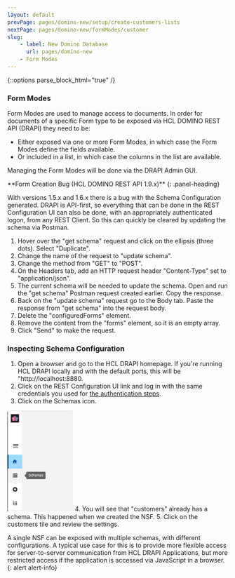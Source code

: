```yaml
---
layout: default
prevPage: pages/domino-new/setup/create-customers-lists
nextPage: pages/domino-new/formModes/customer
slug:
    - label: New Domino Database
      url: pages/domino-new
    - Form Modes
---
```


{::options parse_block_html="true" /}

### Form Modes

Form Modes are used to manage access to documents. In order for documents of a specific Form type to be exposed via HCL DOMINO REST API (DRAPI) they need to be:

- Either exposed via one or more Form Modes, in which case the Form Modes define the fields available.
- Or included in a list, in which case the columns in the list are available.

Managing the Form Modes will be done via the DRAPI Admin GUI.

<div class="panel panel-danger">
**Form Creation Bug (HCL DOMINO REST API 1.9.x)**
{: .panel-heading}
<div class="panel-body">

With versions 1.5.x and 1.6.x there is a bug with the Schema Configuration generated. DRAPI is API-first, so everything that can be done in the REST Configuration UI can also be done, with an appropriately authenticated logon, from any REST Client. So this can quickly be cleared by updating the schema via Postman.

1. Hover over the "get schema" request and click on the ellipsis (three dots). Select "Duplicate".
2. Change the name of the request to "update schema".
3. Change the method from "GET" to "POST".
4. On the Headers tab, add an HTTP request header "Content-Type" set to "application/json".
5. The current schema will be needed to update the schema. Open and run the "get schema" Postman request created earlier. Copy the response.
6. Back on the "update schema" request go to the Body tab. Paste the response from "get schema" into the request body.
7. Delete the "configuredForms" element.
8. Remove the content from the "forms" element, so it is an empty array.
9. Click "Send" to make the request.

</div>
</div>

### Inspecting Schema Configuration

1. Open a browser and go to the HCL DRAPI homepage. If you're running HCL DRAPI locally and with the default ports, this will be "http://localhost:8880.
2. Click on the REST Configuration UI link and log in with the same credentials you used for [the authentication steps](../setup/authentication).
3. Click on the Schemas icon.<br/>
<img src="../images/formModes/databases.png" alt="Databases" width="150px"/>
4. You will see that "customers" already has a schema. This happened when we created the NSF.
5. Click on the customers tile and review the settings.

A single NSF can be exposed with multiple schemas, with different configurations. A typical use case for this is to provide more flexible access for server-to-server communication from HCL DRAPI Applications, but more restricted access if the application is accessed via JavaScript in a browser.
{: alert alert-info}
